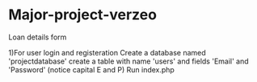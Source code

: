 # Major-project-verzeo
Loan details form

1)For user login and registeration
Create a database named 'projectdatabase'
create a table with name 'users' and fields 'Email' and 'Password' (notice capital E and P)
Run index.php
